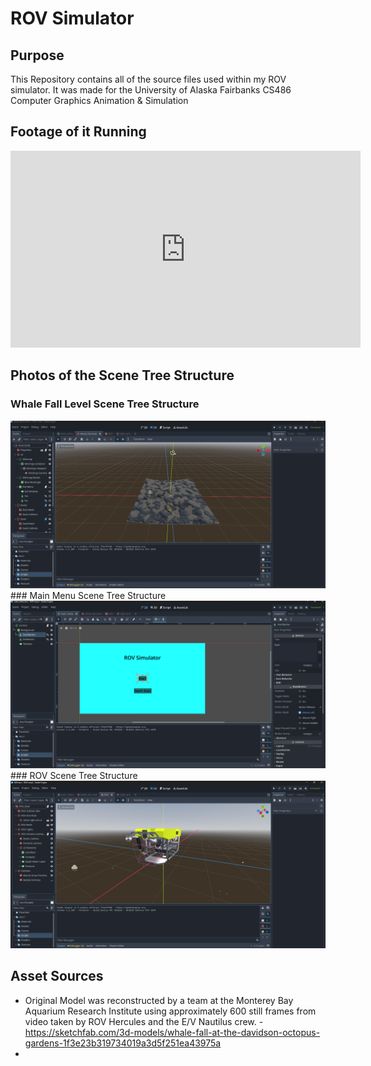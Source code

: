 # ROV Simulator

## Purpose
  This Repository contains all of the source files used within my ROV simulator. 
  It was made for the University of Alaska Fairbanks CS486 Computer Graphics Animation & Simulation
## Footage of it Running
<iframe width="560" height="315" src="https://www.youtube.com/embed/X8mR3FNYswM?si=o4wpkP6MlH-A6PjH" title="YouTube video player" frameborder="0" allow="accelerometer; autoplay; clipboard-write; encrypted-media; gyroscope; picture-in-picture; web-share" referrerpolicy="strict-origin-when-cross-origin" allowfullscreen></iframe>

## Photos of the Scene Tree Structure
### Whale Fall Level Scene Tree Structure
<img src=https://github.com/AeJohnson13/CS486-ROV/blob/main/Screenshot%202024-12-09%20202459.png> 
### Main Menu Scene Tree Structure
<img src=https://github.com/AeJohnson13/CS486-ROV/blob/main/Screenshot%202024-12-09%20202513.png> 
### ROV Scene Tree Structure
<img src=https://github.com/AeJohnson13/CS486-ROV/blob/main/Screenshot%202024-12-09%20202536.png> 


## Asset Sources 
* Original Model was reconstructed by a team at the Monterey Bay Aquarium Research Institute using approximately 600 still frames from video taken by ROV Hercules and the E/V Nautilus crew. -<https://sketchfab.com/3d-models/whale-fall-at-the-davidson-octopus-gardens-1f3e23b319734019a3d5f251ea43975a> 
* 
